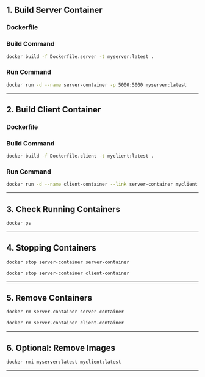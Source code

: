 ## 1. **Build Server Container**
### Dockerfile

### Build Command
```bash
docker build -f Dockerfile.server -t myserver:latest .
```

### Run Command
```bash
docker run -d --name server-container -p 5000:5000 myserver:latest
```

---

## 2. **Build Client Container**
### Dockerfile

### Build Command
```bash
docker build -f Dockerfile.client -t myclient:latest .
```

### Run Command
```bash
docker run -d --name client-container --link server-container myclient:latest
```

---

## 3. **Check Running Containers**
```bash
docker ps
```

---

## 4. **Stopping Containers**

```bash
docker stop server-container server-container

docker stop server-container client-container
```

---

## 5. **Remove Containers**

```bash
docker rm server-container server-container

docker rm server-container client-container
```

---

## 6. **Optional: Remove Images**

```bash
docker rmi myserver:latest myclient:latest
```

---


